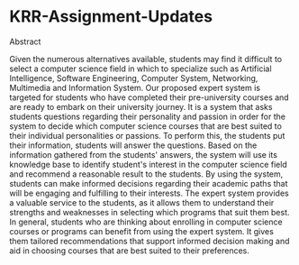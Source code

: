 # KRR-Assignment-Updates

Abstract 

Given the numerous alternatives available, students may find it difficult to select a computer science field in which to specialize such as Artificial Intelligence, Software Engineering, Computer System, Networking, Multimedia and Information System. Our proposed expert system is targeted for students who have completed their pre-university courses and are ready to embark on their university journey. It is a system that asks students questions regarding their personality and passion in order for the system to decide which computer science courses that are best suited to their individual personalities or passions. To perform this, the students put their information, students will answer the questions. Based on the information gathered from the students' answers, the system will use its knowledge base to identify student's interest in the computer science field and recommend a reasonable result to the students. By using the system, students can make informed decisions regarding their academic paths that will be engaging and fulfilling to their interests. The expert system provides a valuable service to the students, as it allows them to understand their strengths and weaknesses in selecting which programs that suit them best. In general, students who are thinking about enrolling in computer science courses or programs can benefit from using the expert system. It gives them tailored recommendations that support informed decision making and aid in choosing courses that are best suited to their preferences.   
